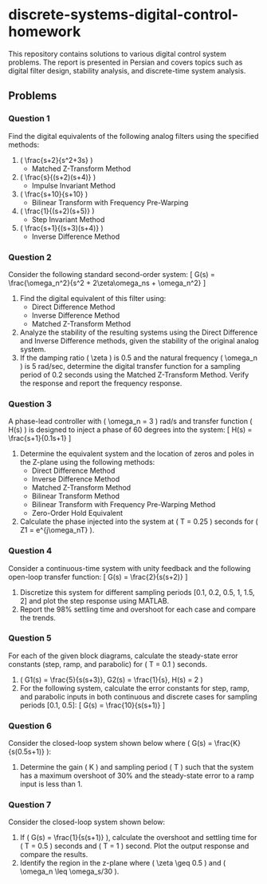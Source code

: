 # discrete-systems-digital-control-homework
This repository contains solutions to various digital control system problems. The report is presented in Persian and covers topics such as digital filter design, stability analysis, and discrete-time system analysis.
## Problems

### Question 1

Find the digital equivalents of the following analog filters using the specified methods:
1. \( \frac{s+2}{s^2+3s} \)
   - Matched Z-Transform Method
2. \( \frac{s}{(s+2)(s+4)} \)
   - Impulse Invariant Method
3. \( \frac{s+10}{s+10} \)
   - Bilinear Transform with Frequency Pre-Warping
4. \( \frac{1}{(s+2)(s+5)} \)
   - Step Invariant Method
5. \( \frac{s+1}{(s+3)(s+4)} \)
   - Inverse Difference Method

### Question 2

Consider the following standard second-order system:
\[ G(s) = \frac{\omega_n^2}{s^2 + 2\zeta\omega_ns + \omega_n^2} \]
1. Find the digital equivalent of this filter using:
   - Direct Difference Method
   - Inverse Difference Method
   - Matched Z-Transform Method
2. Analyze the stability of the resulting systems using the Direct Difference and Inverse Difference methods, given the stability of the original analog system.
3. If the damping ratio \( \zeta \) is 0.5 and the natural frequency \( \omega_n \) is 5 rad/sec, determine the digital transfer function for a sampling period of 0.2 seconds using the Matched Z-Transform Method. Verify the response and report the frequency response.

### Question 3

A phase-lead controller with \( \omega_n = 3 \) rad/s and transfer function \( H(s) \) is designed to inject a phase of 60 degrees into the system:
\[ H(s) = \frac{s+1}{0.1s+1} \]
1. Determine the equivalent system and the location of zeros and poles in the Z-plane using the following methods:
   - Direct Difference Method
   - Inverse Difference Method
   - Matched Z-Transform Method
   - Bilinear Transform Method
   - Bilinear Transform with Frequency Pre-Warping Method
   - Zero-Order Hold Equivalent
2. Calculate the phase injected into the system at \( T = 0.25 \) seconds for \( Z1 = e^{j\omega_nT} \).

### Question 4

Consider a continuous-time system with unity feedback and the following open-loop transfer function:
\[ G(s) = \frac{2}{s(s+2)} \]
1. Discretize this system for different sampling periods [0.1, 0.2, 0.5, 1, 1.5, 2] and plot the step response using MATLAB.
2. Report the 98% settling time and overshoot for each case and compare the trends.

### Question 5

For each of the given block diagrams, calculate the steady-state error constants (step, ramp, and parabolic) for \( T = 0.1 \) seconds.
1. \( G1(s) = \frac{5}{s(s+3)}, G2(s) = \frac{1}{s}, H(s) = 2 \)
2. For the following system, calculate the error constants for step, ramp, and parabolic inputs in both continuous and discrete cases for sampling periods [0.1, 0.5]:
   \[ G(s) = \frac{10}{s(s+1)} \]

### Question 6

Consider the closed-loop system shown below where \( G(s) = \frac{K}{s(0.5s+1)} \):
1. Determine the gain \( K \) and sampling period \( T \) such that the system has a maximum overshoot of 30% and the steady-state error to a ramp input is less than 1.

### Question 7

Consider the closed-loop system shown below:
1. If \( G(s) = \frac{1}{s(s+1)} \), calculate the overshoot and settling time for \( T = 0.5 \) seconds and \( T = 1 \) second. Plot the output response and compare the results.
2. Identify the region in the z-plane where \( \zeta \geq 0.5 \) and \( \omega_n \leq \omega_s/30 \).
